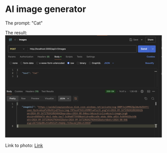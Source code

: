 # AI image generator

The prompt:
"Cat"

The result:
![Project picture](./pics/1.png)

Link to photo:
[Link](https://oaidalleapiprodscus.blob.core.windows.net/private/org-O88PJojUMREZQplWs46ZGVVY/user-8ynkvebrpPzVBzHXjuQTOczn/img-YSFbzzK7b5liH5M8YuaPzzJV.png?st=2024-09-16T15%3A10%3A04Z&se=2024-09-16T17%3A10%3A04Z&sp=r&sv=2024-08-04&sr=b&rscd=inline&rsct=image/png&skoid=d505667d-d6c1-4a0a-bac7-5c84a87759f8&sktid=a48cca56-e6da-484e-a814-9c849652bcb3&skt=2024-09-15T23%3A27%3A43Z&ske=2024-09-16T23%3A27%3A43Z&sks=b&skv=2024-08-04&sig=xGCY1AQzBKutVs0H212FcX6QUQ//HJOavmZjOGkxXJU%3D)
